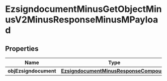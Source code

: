 
# EzsigndocumentMinusGetObjectMinusV2MinusResponseMinusMPayload

## Properties
Name | Type | Description | Notes
------------ | ------------- | ------------- | -------------
**objEzsigndocument** | [**EzsigndocumentMinusResponseCompound**](EzsigndocumentMinusResponseCompound.md) |  | 



